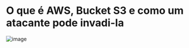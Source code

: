 # O que é AWS, Bucket S3 e como um atacante pode invadi-la
![image](https://github.com/user-attachments/assets/e533c2e1-d6af-4f3d-8108-399fc8abf9a5)


